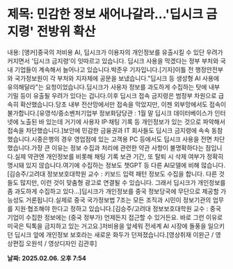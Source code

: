 # **제목: 민감한 정보 새어나갈라…'딥시크 금지령' 전방위 확산**

  내용: [앵커]중국의 저비용 AI, 딥시크가 이용자의 개인정보를 유출시킬 수 있단 우려가 커지면서 '딥시크 금지령'이 잇따르고 있습니다. 딥시크 사용을 막겠다는 정부 부처와 국내 기업들이 계속해서 늘어나고 있습니다.박준우 기자입니다.[기자]이틀 전 행정안전부와 국가정보원이 각 부처와 지자체에 공문을 보냈습니다."딥시크 등 생성형 AI 사용에 유의해달라"는 요청이었습니다.딥시크가 사용자 정보를 과도하게 수집하는 탓에 내부 기밀 등이 유출될 우려가 있다는 겁니다.이후 딥시크 접속 금지령은 범정부 차원으로 급속히 확산했습니다.당초 내부 전산망에서만 접속을 막았지만, 이젠 외부망에서도 접속이 불가합니다.[유영석/중소벤처기업부 정보화담당관 : 1월 말 딥시크 데이터베이스가 인터넷에 노출된 바 있는데 거기에 사용자 IP·채팅 기록 등 개인정보가 있는 것으로 파악해서 접속을 차단했습니다.]보안에 민감한 금융권과 IT 회사들도 딥시크 금지령에 속속 동참했습니다.시중은행의 경우 영업점에 있는 고객용 PC 등에서도 딥시크 사용을 전면 차단했습니다.가장 큰 이유는 정보 수집과 처리에 관련한 약관 사항이 불명확하다는 점입니다.실제 약관엔 개인정보를 비롯해 채팅 기록 보관 기간, 또 탈퇴 시 삭제 여부가 정확히 명시돼 있지 않습니다.여기에 수집하는 정보도 챗GPT 등 다른 AI모델에 비해 많습니다.[김승주/고려대 정보보호대학원 교수 : 키보드 입력 패턴 정보도 수집을 합니다. 다른 것들도 많지만, 이런 것이 맞춤형 광고로 연결될 수 있습니다. 그래서 딥시크가 개인정보를 좀 과도하게 수집하고 있다…]딥시크가 개인정보를 중국 정보당국에 무단으로 제공할 가능성도 거론됩니다.실제로 중국 국가정보법 7조는 모든 조직과 시민이 정보기관의 업무를 지원·협조해야 한다고 정하고 있습니다.[김승주/고려대 정보보호대학원 교수 : 중국 기업이 수집한 정보에는 (중국 정부가) 언제든지 접근할 수 있거든요. 바로 그런 이유로 미국은 틱톡을 금지하고 있는 거고요.]저비용을 앞세워 전세계 AI 시장에 돌풍을 일으키던 딥시크 앞에 개인정보 보호라는 새로운 화두가 던져졌습니다.[영상취재 이완근 / 영상편집 오원석 / 영상디자인 김관후]

  **날짜: 2025.02.06. 오후 7:54**